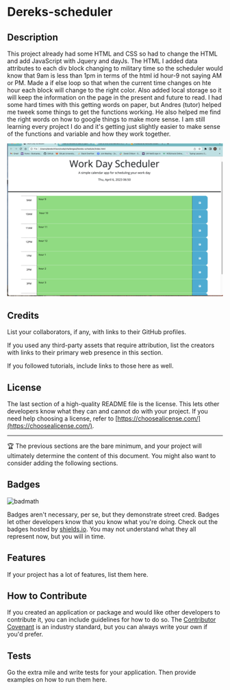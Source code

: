 # Dereks-scheduler
## Description
This project already had some HTML and CSS so had to change the HTML and add JavaScript with Jquery and dayJs. The HTML I added data attributes to each div block changing to military time so the scheduler would know that 9am is less than 1pm in terms of the html id hour-9 not saying AM or PM. Made a if else loop so that when the current time changes on hte hour each block will change to the right color. Also added local storage so it will keep the information on the page in the present and future to read. I had some hard times with this getting words on paper, but Andres (tutor) helped me tweek some things to get the functions working. He also helped me find the right words on how to google things to make more sense. I am still learning every project I do and it's getting just slightly easier to make sense of the functions and variable and how they work together.



![alt text](screenshot1.png)


## Credits

List your collaborators, if any, with links to their GitHub profiles.

If you used any third-party assets that require attribution, list the creators with links to their primary web presence in this section.

If you followed tutorials, include links to those here as well.

## License

The last section of a high-quality README file is the license. This lets other developers know what they can and cannot do with your project. If you need help choosing a license, refer to [https://choosealicense.com/](https://choosealicense.com/).

---

🏆 The previous sections are the bare minimum, and your project will ultimately determine the content of this document. You might also want to consider adding the following sections.

## Badges

![badmath](https://img.shields.io/github/languages/top/lernantino/badmath)

Badges aren't necessary, per se, but they demonstrate street cred. Badges let other developers know that you know what you're doing. Check out the badges hosted by [shields.io](https://shields.io/). You may not understand what they all represent now, but you will in time.

## Features

If your project has a lot of features, list them here.

## How to Contribute

If you created an application or package and would like other developers to contribute it, you can include guidelines for how to do so. The [Contributor Covenant](https://www.contributor-covenant.org/) is an industry standard, but you can always write your own if you'd prefer.

## Tests

Go the extra mile and write tests for your application. Then provide examples on how to run them here.